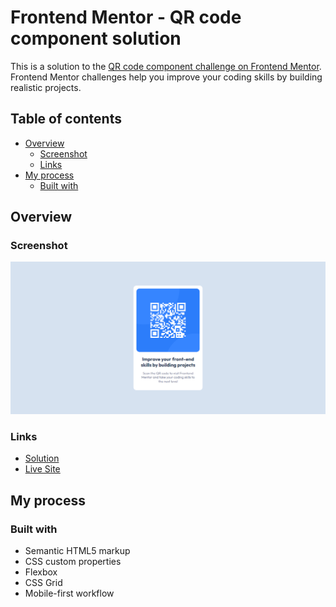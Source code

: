 # Frontend Mentor - QR code component solution

This is a solution to the [QR code component challenge on Frontend Mentor](https://www.frontendmentor.io/challenges/qr-code-component-iux_sIO_H). Frontend Mentor challenges help you improve your coding skills by building realistic projects.

## Table of contents

- [Overview](#overview)
  - [Screenshot](#screenshot)
  - [Links](#links)
- [My process](#my-process)
  - [Built with](#built-with)

## Overview

### Screenshot

![](screenshot.png)

### Links

- [Solution](https://github.com/FelixFerrao/qr-code-component-main)
- [Live Site](https://main--chipper-dasik-5efb41.netlify.app/)

## My process

### Built with

- Semantic HTML5 markup
- CSS custom properties
- Flexbox
- CSS Grid
- Mobile-first workflow
